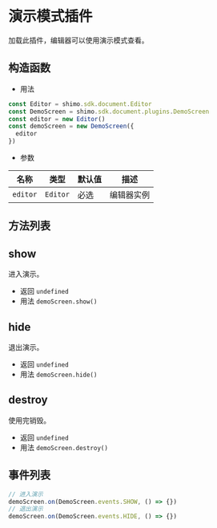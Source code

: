 # 演示模式插件

加载此插件，编辑器可以使用演示模式查看。

## 构造函数

* 用法

```js
const Editor = shimo.sdk.document.Editor
const DemoScreen = shimo.sdk.document.plugins.DemoScreen
const editor = new Editor()
const demoScreen = new DemoScreen({
  editor
})
```

* 参数

|名称|类型|默认值|描述|
| -- | -- | -- | -- |
| `editor` | `Editor` | 必选 | 编辑器实例 |

## 方法列表

## show

进入演示。

* 返回 `undefined`
* 用法 `demoScreen.show()`

## hide

退出演示。

* 返回 `undefined`
* 用法 `demoScreen.hide()`

## destroy

使用完销毁。

* 返回 `undefined`
* 用法 `demoScreen.destroy()`

## 事件列表

```js
// 进入演示
demoScreen.on(DemoScreen.events.SHOW, () => {})
// 退出演示
demoScreen.on(DemoScreen.events.HIDE, () => {})
```